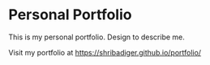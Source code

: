 # Personal Portfolio
This is my personal portfolio. Design to describe me.

Visit my portfolio at https://shribadiger.github.io/portfolio/
